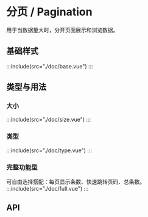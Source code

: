 
# 分页 / Pagination
用于当数据量大时，分开页面展示和浏览数据。

## 基础样式
:::include(src="./doc/base.vue")
:::

## 类型与用法
### 大小 <design-tag></design-tag>
:::include(src="./doc/size.vue")
:::

### 类型 <design-tag></design-tag>
:::include(src="./doc/type.vue")
:::


### 完整功能型 <design-tag></design-tag>
可自由选择搭配：每页显示条数、快速跳转页码、总条数。
:::include(src="./doc/full.vue")
:::

## API
<api-doc name="Pagination" :doc="require('./api.json')"></api-doc>
